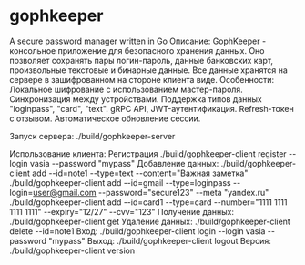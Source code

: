 # gophkeeper
A secure password manager written in Go
Описание:
GophKeeper - консольное приложение для безопасного хранения данных. Оно позволяет сохранять пары логин-пароль, данные банковских карт,
произвольные текстовые и бинарные данные. Все данные хранятся на сервере в зашифрованном на стороне клиента виде.
Особенности:
Локальное шифрование с использованием мастер-пароля.
Синхронизация между устройствами.
Поддержка типов данных "loginpass", "card", "text".
gRPC API, JWT-аутентификация.
Refresh-токен с отзывом.
Автоматическое обновление сессии.

Запуск сервера:
./build/gophkeeper-server

Использование клиента:
Регистрация ./build/gophkeeper-client register --login vasia --password "mypass"
Добавление данных: 
./build/gophkeeper-client add --id=note1 --type=text --content="Важная заметка"
./build/gophkeeper-client add --id=gmail --type=loginpass --login=user@gmail.com --password="secure123" --meta "yandex.ru"
./build/gophkeeper-client add --id=card1 --type=card --number="1111 1111 1111 1111" --expiry="12/27" --cvv="123"
Получение данных: ./build/gophkeeper-client get
Удаление данных: ./build/gophkeeper-client delete --id=note1
Вход: ./build/gophkeeper-client login --login vasia --password "mypass"
Выход: ./build/gophkeeper-client logout
Версия: ./build/gophkeeper-client version